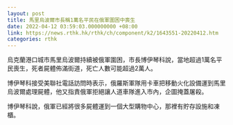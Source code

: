 ```yaml
---
layout: post
title: 馬里烏波爾市長稱1萬名平民在俄軍圍困中喪生
date: 2022-04-12 03:59:03.000000000 +08:00
link: https://news.rthk.hk/rthk/ch/component/k2/1643551-20220412.htm
categories: rthk
---
```


烏克蘭港口城市馬里烏波爾持續被俄軍圍困，市長博伊琴科說，當地超過1萬名平民喪生，死者屍體佈滿街道，死亡人數可能超過2萬人。

博伊琴科接受美聯社電話訪問時表示，俄羅斯軍隊用卡車把移動火化設備運到馬里烏波爾處理屍體，他又指責俄軍拒絕讓人道車隊進入市內，企圖掩蓋屠殺。

博伊琴科說，俄軍已經將很多屍體運到一個大型購物中心，那裡有貯存設施和凍櫃。
